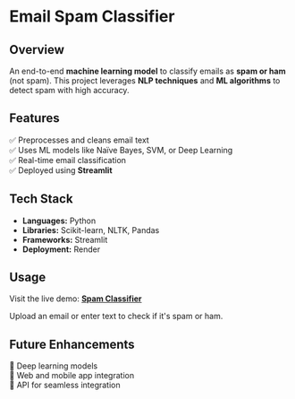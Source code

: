 # Email Spam Classifier  

## Overview  
An end-to-end **machine learning model** to classify emails as **spam or ham** (not spam). This project leverages **NLP techniques** and **ML algorithms** to detect spam with high accuracy.  

## Features  
✅ Preprocesses and cleans email text  
✅ Uses ML models like Naïve Bayes, SVM, or Deep Learning  
✅ Real-time email classification  
✅ Deployed using **Streamlit**  

## Tech Stack  
- **Languages:** Python  
- **Libraries:** Scikit-learn, NLTK, Pandas  
- **Frameworks:** Streamlit  
- **Deployment:** Render  

## Usage  
Visit the live demo: **[Spam Classifier](https://spam-detection-1-r9wb.onrender.com/)**  

Upload an email or enter text to check if it's spam or ham.  

## Future Enhancements  
🚀 Deep learning models  
🚀 Web and mobile app integration  
🚀 API for seamless integration  
